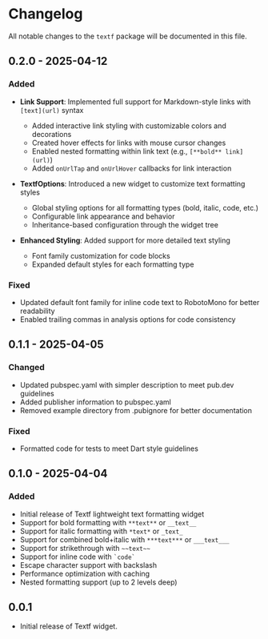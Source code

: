 # Changelog

All notable changes to the `textf` package will be documented in this file.

## 0.2.0 - 2025-04-12

### Added

- **Link Support**: Implemented full support for Markdown-style links with `[text](url)` syntax
  - Added interactive link styling with customizable colors and decorations
  - Created hover effects for links with mouse cursor changes
  - Enabled nested formatting within link text (e.g., `[**bold** link](url)`)
  - Added `onUrlTap` and `onUrlHover` callbacks for link interaction

- **TextfOptions**: Introduced a new widget to customize text formatting styles
  - Global styling options for all formatting types (bold, italic, code, etc.)
  - Configurable link appearance and behavior
  - Inheritance-based configuration through the widget tree

- **Enhanced Styling**: Added support for more detailed text styling
  - Font family customization for code blocks
  - Expanded default styles for each formatting type

### Fixed

- Updated default font family for inline code text to RobotoMono for better readability
- Enabled trailing commas in analysis options for code consistency

## 0.1.1 - 2025-04-05

### Changed

- Updated pubspec.yaml with simpler description to meet pub.dev guidelines
- Added publisher information to pubspec.yaml
- Removed example directory from .pubignore for better documentation

### Fixed

- Formatted code for tests to meet Dart style guidelines

## 0.1.0 - 2025-04-04

### Added

- Initial release of Textf lightweight text formatting widget
- Support for bold formatting with `**text**` or `__text__`
- Support for italic formatting with `*text*` or `_text_`
- Support for combined bold+italic with `***text***` or `___text___`
- Support for strikethrough with `~~text~~`
- Support for inline code with `` `code` ``
- Escape character support with backslash
- Performance optimization with caching
- Nested formatting support (up to 2 levels deep)

## 0.0.1

- Initial release of Textf widget.
